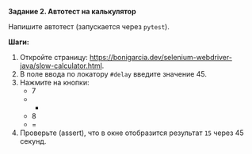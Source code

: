 **Задание 2. Автотест на калькулятор** 

Напишите автотест (запускается через `pytest`). 

**Шаги:**

1. Откройте страницу: https://bonigarcia.dev/selenium-webdriver-java/slow-calculator.html.
2. В поле ввода по локатору `#delay` введите значение 45.
3. Нажмите на кнопки:
    - 7
    - +
    - 8
    - =
4. Проверьте (assert), что в окне отобразится результат `15` через 45 секунд.